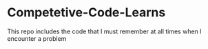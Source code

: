 # Competetive-Code-Learns
This repo includes the code that I must remember at all times when I encounter a problem
